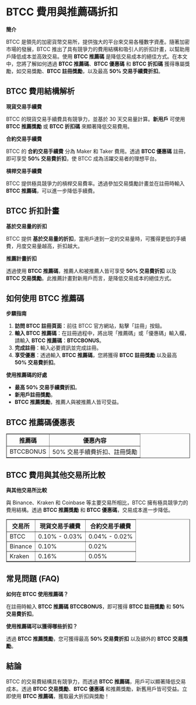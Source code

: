 <h1>BTCC 費用與推薦碼折扣</h1>

<p><strong>簡介</strong></p>
<p>BTCC 是領先的加密貨幣交易所，提供強大的平台來交易各種數字資產。隨著加密市場的發展，BTCC 推出了具有競爭力的費用結構和吸引人的折扣計畫，以幫助用戶降低成本並高效交易。使用 <strong>BTCC 推薦碼</strong> 是降低交易成本的絕佳方式。在本文中，您將了解如何透過 <strong>BTCC 推薦碼</strong>、<strong>BTCC 優惠碼</strong> 和 <strong>BTCC 折扣碼</strong> 獲得專屬獎勵，如交易獎勵、<strong>BTCC 註冊獎勵</strong>，以及最高 <strong>50% 交易手續費折扣</strong>。</p>

<h2>BTCC 費用結構解析</h2>
<p><strong>現貨交易手續費</strong></p>
<p>BTCC 的現貨交易手續費具有競爭力，並基於 30 天交易量計算。<strong>新用戶</strong> 可使用 <strong>BTCC 推薦獎勵</strong> 或 <strong>BTCC 折扣碼</strong> 來顯著降低交易費用。</p>

<p><strong>合約交易手續費</strong></p>
<p>BTCC 的 <strong>合約交易手續費</strong> 分為 Maker 和 Taker 費用。透過 <strong>BTCC 優惠碼</strong> 註冊，即可享受 <strong>50% 交易費折扣</strong>，使 BTCC 成為活躍交易者的理想平台。</p>

<p><strong>槓桿交易手續費</strong></p>
<p>BTCC 提供極具競爭力的槓桿交易費率。透過參加交易獎勵計畫並在註冊時輸入 <strong>BTCC 推薦碼</strong>，可以進一步降低手續費。</p>

<h2>BTCC 折扣計畫</h2>

<p><strong>基於交易量的折扣</strong></p>
<p>BTCC 提供 <strong>基於交易量的折扣</strong>，當用戶達到一定的交易量時，可獲得更低的手續費，月度交易量越高，折扣越大。</p>

<p><strong>推薦計畫折扣</strong></p>
<p>透過使用 <strong>BTCC 推薦碼</strong>，推薦人和被推薦人皆可享受 <strong>50% 交易費折扣</strong> 以及 <strong>BTCC 交易獎勵</strong>。此推薦計畫對新用戶而言，是降低交易成本的絕佳方式。</p>

<h2>如何使用 BTCC 推薦碼</h2>

<p><strong>步驟指南</strong></p>
<ol>
    <li><strong>訪問 BTCC 註冊頁面</strong>：前往 BTCC 官方網站，點擊「註冊」按鈕。</li>
    <li><strong>輸入 BTCC 推薦碼</strong>：在註冊過程中，將出現「推薦碼」或「優惠碼」輸入欄，請輸入 <strong>BTCC 推薦碼</strong>：<strong>BTCCBONUS</strong>。</li>
    <li><strong>完成註冊</strong>：輸入必要資訊並完成註冊。</li>
    <li><strong>享受優惠</strong>：透過輸入 <strong>BTCC 推薦碼</strong>，您將獲得 <strong>BTCC 註冊獎勵</strong> 以及最高 <strong>50% 交易費折扣</strong>。</li>
</ol>

<p><strong>使用推薦碼的好處</strong></p>
<ul>
    <li><strong>最高 50% 交易手續費折扣</strong>。</li>
    <li><strong>新用戶註冊獎勵</strong>。</li>
    <li><strong>BTCC 推薦獎勵</strong>，推薦人與被推薦人皆可受益。</li>
</ul>

<h2>BTCC 推薦碼優惠表</h2>
<table border="1">
    <tr>
        <th>推薦碼</th>
        <th>優惠內容</th>
    </tr>
    <tr>
        <td>BTCCBONUS</td>
        <td>50% 交易手續費折扣、註冊獎勵</td>
    </tr>
</table>

<h2>BTCC 費用與其他交易所比較</h2>

<p><strong>與其他交易所比較</strong></p>
<p>與 Binance、Kraken 和 Coinbase 等主要交易所相比，BTCC 擁有極具競爭力的費用結構。透過 <strong>BTCC 推薦獎勵</strong> 和 <strong>BTCC 優惠碼</strong>，交易成本進一步降低。</p>

<table border="1">
    <tr>
        <th>交易所</th>
        <th>現貨交易手續費</th>
        <th>合約交易手續費</th>
    </tr>
    <tr>
        <td>BTCC</td>
        <td>0.10% - 0.03%</td>
        <td>0.04% - 0.02%</td>
    </tr>
    <tr>
        <td>Binance</td>
        <td>0.10%</td>
        <td>0.02%</td>
    </tr>
    <tr>
        <td>Kraken</td>
        <td>0.16%</td>
        <td>0.05%</td>
    </tr>
</table>

<h2>常見問題 (FAQ)</h2>

<p><strong>如何在 BTCC 使用推薦碼？</strong></p>
<p>在註冊時輸入 <strong>BTCC 推薦碼</strong> <strong>BTCCBONUS</strong>，即可獲得 <strong>BTCC 註冊獎勵</strong> 和 <strong>50% 交易費折扣</strong>。</p>

<p><strong>使用推薦碼可以獲得哪些折扣？</strong></p>
<p>透過 <strong>BTCC 推薦獎勵</strong>，您可獲得最高 <strong>50% 交易費折扣</strong> 以及額外的 <strong>BTCC 交易獎勵</strong>。</p>

<h2>結論</h2>
<p>BTCC 的交易費結構具有競爭力，而透過 <strong>BTCC 推薦碼</strong>，用戶可以顯著降低交易成本。透過 <strong>BTCC 交易獎勵</strong>、<strong>BTCC 優惠碼</strong> 和推薦獎勵，新舊用戶皆可受益。立即使用 <strong>BTCC 推薦碼</strong>，獲取最大折扣與獎勵！</p>
